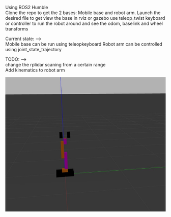 

Using ROS2 Humble  
Clone the repo to get the 2 bases: Mobile base and robot arm.
Launch the desired file to get view the base in rviz or gazebo
use teleop_twist keyboard or controller to run the robot around and see the odom, baselink and wheel transforms  

Current state: -->  
Mobile base can be run using teleopkeyboard
Robot arm can be controlled using joint_state_trajectory

TODO: -->  
change the rplidar scaning from a certain range  
Add kinematics to robot arm

![alt text](./robot_arm_bareBone.jpg)


